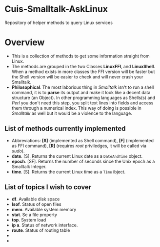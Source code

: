 # Cuis-Smalltalk-AskLinux
Repository of helper methods to query Linux services

# Overview 
* This is a collection of methods to get some information straight from Linux.
* The methods are grouped in the two Classes **LinuxFFI**, and **LinuxShell**. When a method exists in more classes the FFI version will be faster but the Shell version will be easier to check and will never crash your Smalltalk.
* **Philosophical**. The most laborious thing in *Smalltalk* isn't to run a shell command, it is to **parse** its output and make it look like a decent data structure (an Object). In other programming languages as Shells(s) and *Perl* you don't need this step, you split text lines into fields and access them through a numerical index. This way of doing is possible in *Smalltalk* as well but it would be a violence to the language.

## List of methods currently implemented 
* Abbreviations: **[S]** (implemented as Shell command), **[F]** (implemented as FFI command), **[R]** (requires *root* priviledges, it will be called via *sudo*).
* **date**. [S]. Returns the current Linux date as a `DateAndTime` object.
* **epoch**. [SF]. Returns the number of seconds since the Unix epoch as a Smalltalk Integer.
* **time**. [S]. Returns the current Linux time as a `Time` ibject. 

## List of topics I wish to cover 
* **df**. Available disk space 
* **lsof**. Status of open files
* **mem**. Available system memory 
* **stat**. Se a file property
* **top**. System load 
* **ip a**. Status of network interface.  
* **route**. Status of routing table 
* 
* 

 
